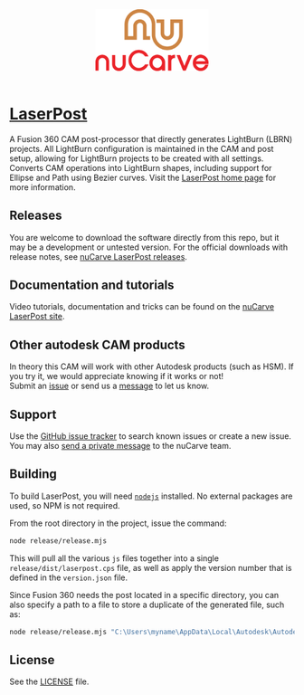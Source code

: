 <div align='center' padding-bottom="200px"><img src="https://github.com/nuCarve/laserpost/raw/main/images/nuCarve-logo-color-vert.svg" width="200px" /></div>
&nbsp;  

# [LaserPost](https://nucarve.com/laserpost)
A Fusion 360 CAM post-processor that directly generates LightBurn (LBRN) projects.  All LightBurn configuration is 
maintained in the CAM and post setup, allowing for LightBurn projects to be created with all settings.  Converts CAM 
operations into LightBurn shapes, including support for Ellipse and Path using Bezier curves.  Visit the 
[LaserPost home page](https://nucarve.com/laserpost) for more information.

## Releases

You are welcome to download the software directly from this repo, but it may be a development or untested version.  For the official downloads with
release notes, see [nuCarve LaserPost releases](https://nucarve.com/laserpost/#releases).

## Documentation and tutorials

Video tutorials, documentation and tricks can be found on the [nuCarve LaserPost site](https://nucarve.com/laserpost/#learning).

## Other autodesk CAM products

In theory this CAM will work with other Autodesk products (such as HSM).  If you try it, we would appreciate knowing if it works or not!  
Submit an [issue](https://github.com/nuCarve/laserpost/issues/new) or send us a [message](https://nucarve.com/about#contact) to let us know.

## Support

Use the [GitHub issue tracker](https://github.com/nuCarve/laserpost/issues) to search known issues or create a new issue.  You may also 
[send a private message](https://nucarve.com/about#contact) to the nuCarve team.

## Building

To build LaserPost, you will need [`nodejs`](https://nodejs.org/en/) installed.  No external packages are used, so NPM is not required.

From the root directory in the project, issue the command:

```sh
node release/release.mjs
```

This will pull all the various `js` files together into a single `release/dist/laserpost.cps` file, as well as apply the version number that is defined in the `version.json` file.  

Since Fusion 360 needs the post located in a specific directory, you can also specify a path to a file to store a duplicate of the generated file, such as:

```sh
node release/release.mjs "C:\Users\myname\AppData\Local\Autodesk\Autodesk Fusion 360\32TABC6DD2N8Q\W.login\M\D23203423432806\CAMPosts\laserpost.cps"
```

## License

See the [LICENSE](LICENSE) file.
